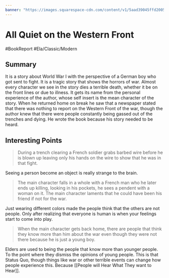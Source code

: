 ```yaml
---
banner: "https://images.squarespace-cdn.com/content/v1/5aad39045ffd2005d9ba86ec/1666637556284-4IFADRJ0ELJG2O8XMM1S/allquietonthewesternfront_05.jpg"
---
```


# All Quiet on the Western Front 
#BookReport #Ela/Classic/Modern 


## Summary

It is a story about World War I with the perspective of a German boy who got sent to fight. It is a tragic story that shows the horrors of war. Almost every character we see in the story dies a terrible death, whether it be on the front lines or due to illness. It gets its name from the personal experience of the author, whose self insert is the mean character of the story. When he returned home on break he saw that a newspaper stated that there was nothing to report on the Western Front of the war, though the author knew that there were people constantly being gassed out of the trenches and dying. He wrote the book because his story needed to be heard. 

## Interesting Points

> During a trench clearing a French soldier grabs barbed wire before he is blown up leaving only his hands on the wire to show that he was in that fight. 

Seeing a person become an object is really strange to the brain. 

> The main character falls in a whole with a French man who he later ends up killing, looking in his pockets, he sees a pendent with a woman on it. The main character laments that he could have been his friend if not for the war.

Just wearing different colors made the people think that the others are not people. Only after realizing that everyone is human is when your feelings start to come into play. 

> When the main character gets back home, there are people that think they know more than him about the war even though they were not there because he is just a young boy. 

Elders are used to being the people that know more than younger people. To the point where they dismiss the opinions of young people. This is that Status Quo, though things like war or other terrible events can change how people experience this. Because [[People will Hear What They want to Hear]]. 